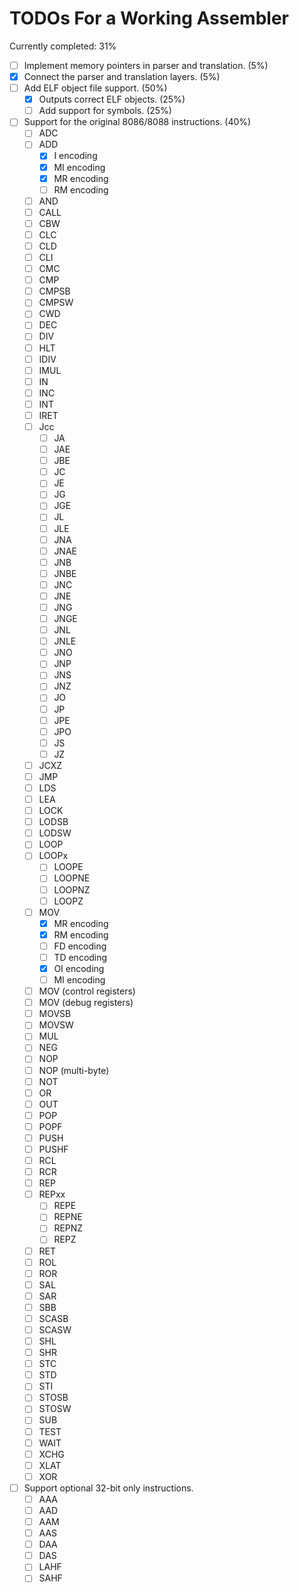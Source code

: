 # TODOs For a Working Assembler

Currently completed: 31%

- [ ] Implement memory pointers in parser and translation. (5%)
- [X] Connect the parser and translation layers. (5%)
- [ ] Add ELF object file support. (50%)
  - [X] Outputs correct ELF objects. (25%)
  - [ ] Add support for symbols. (25%)
- [ ] Support for the original 8086/8088 instructions. (40%)
  - [ ] ADC
  - [ ] ADD
    - [X] I encoding
    - [X] MI encoding
    - [X] MR encoding
    - [ ] RM encoding
  - [ ] AND
  - [ ] CALL
  - [ ] CBW
  - [ ] CLC
  - [ ] CLD
  - [ ] CLI
  - [ ] CMC
  - [ ] CMP
  - [ ] CMPSB
  - [ ] CMPSW
  - [ ] CWD
  - [ ] DEC
  - [ ] DIV
  - [ ] HLT
  - [ ] IDIV
  - [ ] IMUL
  - [ ] IN
  - [ ] INC
  - [ ] INT
  - [ ] IRET
  - [ ] Jcc
    - [ ] JA
    - [ ] JAE
    - [ ] JBE
    - [ ] JC
    - [ ] JE
    - [ ] JG
    - [ ] JGE
    - [ ] JL
    - [ ] JLE
    - [ ] JNA
    - [ ] JNAE
    - [ ] JNB
    - [ ] JNBE
    - [ ] JNC
    - [ ] JNE
    - [ ] JNG
    - [ ] JNGE
    - [ ] JNL
    - [ ] JNLE
    - [ ] JNO
    - [ ] JNP
    - [ ] JNS
    - [ ] JNZ
    - [ ] JO
    - [ ] JP
    - [ ] JPE
    - [ ] JPO
    - [ ] JS
    - [ ] JZ
  - [ ] JCXZ
  - [ ] JMP
  - [ ] LDS
  - [ ] LEA
  - [ ] LOCK
  - [ ] LODSB
  - [ ] LODSW
  - [ ] LOOP
  - [ ] LOOPx
    - [ ] LOOPE
    - [ ] LOOPNE
    - [ ] LOOPNZ
    - [ ] LOOPZ
  - [ ] MOV
    - [X] MR encoding
    - [X] RM encoding
    - [ ] FD encoding
    - [ ] TD encoding
    - [X] OI encoding
    - [ ] MI encoding
  - [ ] MOV (control registers)
  - [ ] MOV (debug registers)
  - [ ] MOVSB
  - [ ] MOVSW
  - [ ] MUL
  - [ ] NEG
  - [ ] NOP
  - [ ] NOP (multi-byte)
  - [ ] NOT
  - [ ] OR
  - [ ] OUT
  - [ ] POP
  - [ ] POPF
  - [ ] PUSH
  - [ ] PUSHF
  - [ ] RCL
  - [ ] RCR
  - [ ] REP
  - [ ] REPxx
    - [ ] REPE
    - [ ] REPNE
    - [ ] REPNZ
    - [ ] REPZ
  - [ ] RET
  - [ ] ROL
  - [ ] ROR
  - [ ] SAL
  - [ ] SAR
  - [ ] SBB
  - [ ] SCASB
  - [ ] SCASW
  - [ ] SHL
  - [ ] SHR
  - [ ] STC
  - [ ] STD
  - [ ] STI
  - [ ] STOSB
  - [ ] STOSW
  - [ ] SUB
  - [ ] TEST
  - [ ] WAIT
  - [ ] XCHG
  - [ ] XLAT
  - [ ] XOR

- [ ] Support optional 32-bit only instructions.
  - [ ] AAA
  - [ ] AAD
  - [ ] AAM
  - [ ] AAS
  - [ ] DAA
  - [ ] DAS
  - [ ] LAHF
  - [ ] SAHF

